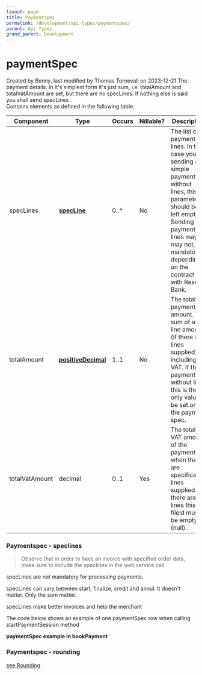 ```yaml
---
layout: page
title: Paymentspec
permalink: /development/api-types/paymentspec/
parent: Api Types
grand_parent: Development
---
```




# paymentSpec 
Created by Benny, last modified by Thomas Tornevall on 2023-12-21
The payment details. In it's simplest form it's just sum, i.e.
totalAmount and totalVatAmount are set, but there are no specLines. If
nothing else is said you shall send specLines .  
Contains elements as defined in the following table.

| Component      | Type                                   | Occurs | Nillable? | Description                                                                                                                                                                                                                  |
|----------------|----------------------------------------|--------|-----------|------------------------------------------------------------------------------------------------------------------------------------------------------------------------------------------------------------------------------|
| specLines      | **[specLine](specline)**               | 0..\*  | No        | The list of payment lines. In the case you're sending a simple payment, without lines, this parameter should be left empty. Sending payment lines may, or may not, be mandatory, depending on the contract with Resurs Bank. |
| totalAmount    | **[positiveDecimal](simple-types...)** | 1..1   | No        | The total payment amount. The sum of all line amounts (if there are lines supplied) including VAT. If this payment is without lines this is the only value to be set on the payment spec.                                    |
| totalVatAmount | decimal                                | 0..1   | Yes       | The total VAT amount of the payment when there are specification lines supplied. If there are no lines this fileld must be empty (null).                                                                                     |

### Paymentspec - speclines
> Observe that in order to have an invoice with specified order data,
> make sure to include the speclines in the web service call.

specLines are not mandatory for processing payments.

specLines can vary between start, finalize, credit and annul. It doesn't
matter. Only the sum matter.

specLines make better invoices and help the merchant

The code below shows an example of one paymentSpec row when calling
startPaymentSession method

**paymentSpec example in bookPayment**

### Paymentspec - rounding
[see Rounding](rounding)

